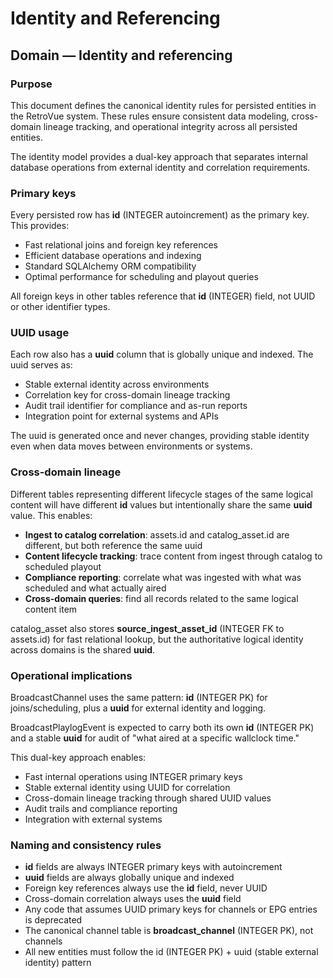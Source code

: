 # Identity and Referencing

## Domain — Identity and referencing

### Purpose

This document defines the canonical identity rules for persisted entities in the RetroVue system. These rules ensure consistent data modeling, cross-domain lineage tracking, and operational integrity across all persisted entities.

The identity model provides a dual-key approach that separates internal database operations from external identity and correlation requirements.

### Primary keys

Every persisted row has **id** (INTEGER autoincrement) as the primary key. This provides:

- Fast relational joins and foreign key references
- Efficient database operations and indexing
- Standard SQLAlchemy ORM compatibility
- Optimal performance for scheduling and playout queries

All foreign keys in other tables reference that **id** (INTEGER) field, not UUID or other identifier types.

### UUID usage

Each row also has a **uuid** column that is globally unique and indexed. The uuid serves as:

- Stable external identity across environments
- Correlation key for cross-domain lineage tracking
- Audit trail identifier for compliance and as-run reports
- Integration point for external systems and APIs

The uuid is generated once and never changes, providing stable identity even when data moves between environments or systems.

### Cross-domain lineage

Different tables representing different lifecycle stages of the same logical content will have different **id** values but intentionally share the same **uuid** value. This enables:

- **Ingest to catalog correlation**: assets.id and catalog_asset.id are different, but both reference the same uuid
- **Content lifecycle tracking**: trace content from ingest through catalog to scheduled playout
- **Compliance reporting**: correlate what was ingested with what was scheduled and what actually aired
- **Cross-domain queries**: find all records related to the same logical content item

catalog_asset also stores **source_ingest_asset_id** (INTEGER FK to assets.id) for fast relational lookup, but the authoritative logical identity across domains is the shared **uuid**.

### Operational implications

BroadcastChannel uses the same pattern: **id** (INTEGER PK) for joins/scheduling, plus a **uuid** for external identity and logging.

BroadcastPlaylogEvent is expected to carry both its own **id** (INTEGER PK) and a stable **uuid** for audit of "what aired at a specific wallclock time."

This dual-key approach enables:

- Fast internal operations using INTEGER primary keys
- Stable external identity using UUID for correlation
- Cross-domain lineage tracking through shared UUID values
- Audit trails and compliance reporting
- Integration with external systems

### Naming and consistency rules

- **id** fields are always INTEGER primary keys with autoincrement
- **uuid** fields are always globally unique and indexed
- Foreign key references always use the **id** field, never UUID
- Cross-domain correlation always uses the **uuid** field
- Any code that assumes UUID primary keys for channels or EPG entries is deprecated
- The canonical channel table is **broadcast_channel** (INTEGER PK), not channels
- All new entities must follow the id (INTEGER PK) + uuid (stable external identity) pattern
